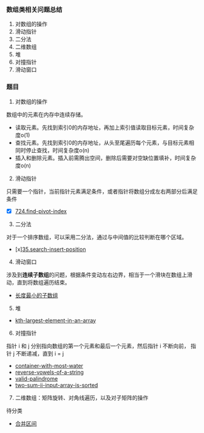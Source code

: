 ### 数组类相关问题总结
1. 对数组的操作
2. 滑动指针
3. 二分法
4. 二维数组
5. 堆
6. 对撞指针
7. 滑动窗口



### 题目

1. 对数组的操作

数组中的元素在内存中连续存储。

- 读取元素。先找到索引0的内存地址，再加上索引值读取目标元素，时间复杂度o(1)
- 查找元素。先找到索引0的内存地址，从头至尾遍历每个元素，与目标元素相同时停止查找，时间复杂度o(n)
- 插入和删除元素。插入前需腾出空间，删除后需要对空缺位置填补，时间复杂度o(n)

2. 滑动指针

只需要一个指针，当前指针元素满足条件，或者指针将数组分成左右两部分后满足条件

- [x] [724.find-pivot-index](https://leetcode-cn.com/problems/find-pivot-index/)

3. 二分法

对于一个排序数组，可以采用二分法，通过与中间值的比较判断在哪个区域。

- [x][35.search-insert-position](https://leetcode-cn.com/problems/search-insert-position/)

4. 滑动窗口

涉及到**连续子数组**的问题，根据条件变动左右边界，相当于一个滑块在数组上滑动，直到将数组遍历结束。

- [长度最小的子数组](https://leetcode-cn.com/problems/minimum-size-subarray-sum/)

5. 堆

- [kth-largest-element-in-an-array](https://leetcode-cn.com/problems/kth-largest-element-in-an-array/)


6. 对撞指针

指针 i 和 j 分别指向数组的第一个元素和最后一个元素，然后指针 i 不断向前， 指针 j 不断递减，直到 i = j

- [container-with-most-water](https://leetcode-cn.com/problems/container-with-most-water/)
- [reverse-vowels-of-a-string](https://leetcode-cn.com/problems/reverse-vowels-of-a-string/)
- [valid-palindrome](https://leetcode-cn.com/problems/valid-palindrome/)
- [two-sum-ii-input-array-is-sorted](https://leetcode-cn.com/problems/two-sum-ii-input-array-is-sorted/)

7. 二维数组：矩阵旋转、对角线遍历，以及对子矩阵的操作


待分类
- [合并区间](https://leetcode-cn.com/problems/merge-intervals/)